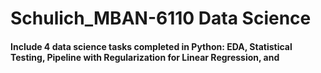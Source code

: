 # Schulich_MBAN-6110 Data Science
#### Include 4 data science tasks completed in Python: EDA, Statistical Testing, Pipeline with Regularization for Linear Regression, and 
